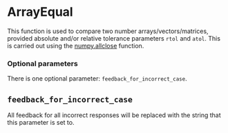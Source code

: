 # ArrayEqual

This function is used to compare two number arrays/vectors/matrices, provided absolute and/or relative tolerance parameters `rtol` and `atol`. This is carried out using the [numpy.allclose](https://numpy.org/doc/stable/reference/generated/numpy.allclose.html) function.

### Optional parameters

There is one optional parameter: `feedback_for_incorrect_case`.

## `feedback_for_incorrect_case`
All feedback for all incorrect responses will be replaced with the string that this parameter is set to.